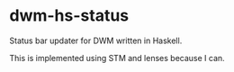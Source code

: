 dwm-hs-status
=============

Status bar updater for DWM written in Haskell.

This is implemented using STM and lenses because I can.
